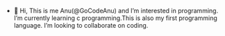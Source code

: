 - 👋 Hi, This is me Anu(@GoCodeAnu) and I’m interested in programming. I’m currently learning c programming.This is also my first programming language. I’m looking to collaborate on coding.

<!---
GoCodeAnu/GoCodeAnu is a ✨ special ✨ repository because its `README.md` (this file) appears on your GitHub profile.
You can click the Preview link to take a look at your changes.
--->
